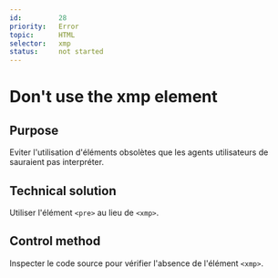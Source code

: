 ```yaml
---
id:         28
priority:   Error
topic:      HTML
selector:   xmp
status:     not started
---
```


# Don't use the xmp element

## Purpose

Eviter l'utilisation d'éléments obsolètes que les agents utilisateurs de sauraient pas interpréter.

## Technical solution

Utiliser l'élément `<pre>` au lieu de `<xmp>`.

## Control method

Inspecter le code source pour vérifier l'absence de l'élément `<xmp>`.

